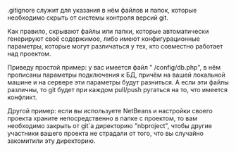 .gitignore служит для указания в нём файлов и папок, которые необходимо скрыть от системы контроля версий git.

Как правило, скрывают файлы или папки, которые автоматически генерируют своё содержимое, либо имеют конфигурационные параметры, которые могут различаться у тех, кто совместно работает над проектом.

Приведу простой пример: у вас имеется файл " /config/db.php", в нём прописаны параметры подключения к БД, причём на вашей локальной машине и на сервере эти параметры будут разниться.
А если эти файлы различны, то git будет при каждом pull/push ругаться на то, что имеется конфликт.

Другой пример: если вы используете NetBeans и настройки своего проекта храните непосредственно в папке с проектом, то вам необходимо закрыть от git`а директорию "nbproject", чтобы другие участники вашего проекта не страдали от того, что вы случайно закомитили эту директорию.